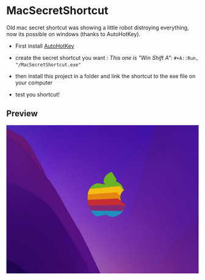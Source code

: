 # MacSecretShortcut
Old mac secret shortcut was showing a little robot distroying everything, now its possible on windows (thanks to AutoHotKey). 

- First install [AutoHotKey](https://www.autohotkey.com/)
- create the secret shortcut you want : 
*This one is "Win Shift A":*
`#+A::Run, "/MacSecretShortcut.exe"`

- then install this project in a folder and link the shortcut to the exe file on your computer
- test you shortcut! 



## Preview

![image info](./Gif/gitShortcut1.png)
